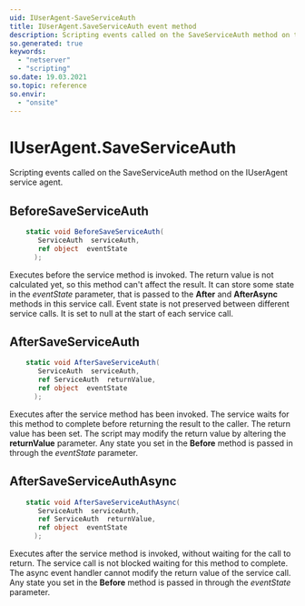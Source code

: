 ```yaml
---
uid: IUserAgent-SaveServiceAuth
title: IUserAgent.SaveServiceAuth event method
description: Scripting events called on the SaveServiceAuth method on the IUserAgent service agent.
so.generated: true
keywords:
  - "netserver"
  - "scripting"
so.date: 19.03.2021
so.topic: reference
so.envir:
  - "onsite"
---
```

# IUserAgent.SaveServiceAuth

Scripting events called on the <see cref='M:SuperOffice.CRM.Services.IUserAgent.SaveServiceAuth'>SaveServiceAuth</see> method on the <see cref='IUserAgent'>IUserAgent</see>  service agent.

## BeforeSaveServiceAuth
```cs
    static void BeforeSaveServiceAuth(
       ServiceAuth  serviceAuth,
       ref object  eventState
      );
```
Executes before the service method is invoked.
The return value is not calculated yet, so this method can't affect the result.
It can store some state in the *eventState* parameter, that is passed to the **After** and **AfterAsync** methods in this service call.
Event state is not preserved between different service calls. It is set to null at the start of each service call.
## AfterSaveServiceAuth
```cs
    static void AfterSaveServiceAuth(
       ServiceAuth  serviceAuth,
       ref ServiceAuth  returnValue,
       ref object  eventState
      );
```
Executes after the service method has been invoked. The service waits for this method to complete before returning the result to the caller.
The return value has been set. The script may modify the return value by altering the **returnValue** parameter.
Any state you set in the **Before** method is passed in through the *eventState* parameter.
## AfterSaveServiceAuthAsync
```cs
    static void AfterSaveServiceAuthAsync(
       ServiceAuth  serviceAuth,
       ref ServiceAuth  returnValue,
       ref object  eventState
      );
```
Executes after the service method is invoked, without waiting for the call to return.
The service call is not blocked waiting for this method to complete.
The async event handler cannot modify the return value of the service call.
Any state you set in the **Before** method is passed in through the *eventState* parameter.

